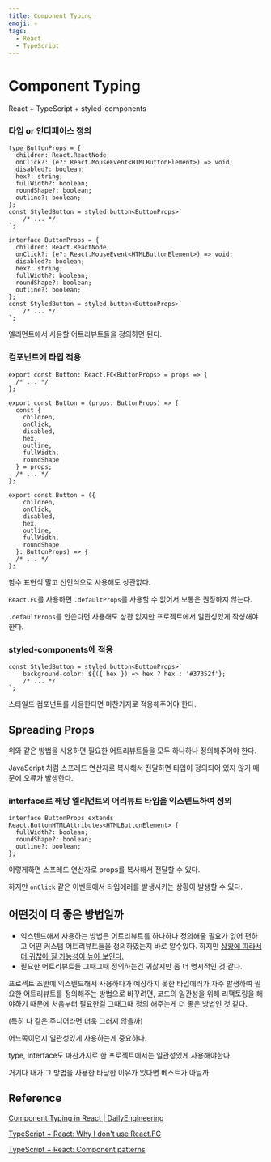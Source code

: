 ```yaml
---
title: Component Typing
emoji: ⚛︎
tags:
  - React
  - TypeScript
---
```


# Component Typing

React + TypeScript + styled-components



### 타입 or 인터페이스 정의

```tsx
type ButtonProps = {
  children: React.ReactNode;
  onClick?: (e?: React.MouseEvent<HTMLButtonElement>) => void;
  disabled?: boolean;
  hex?: string;
  fullWidth?: boolean;
  roundShape?: boolean;
  outline?: boolean;
};
const StyledButton = styled.button<ButtonProps>`
	/* ... */
`;
```

```tsx
interface ButtonProps = {
  children: React.ReactNode;
  onClick?: (e?: React.MouseEvent<HTMLButtonElement>) => void;
  disabled?: boolean;
  hex?: string;
  fullWidth?: boolean;
  roundShape?: boolean;
  outline?: boolean;
};
const StyledButton = styled.button<ButtonProps>`
	/* ... */
`;
```

엘리먼트에서 사용할 어트리뷰트들을 정의하면 된다.



### 컴포넌트에 타입 적용

```tsx
export const Button: React.FC<ButtonProps> = props => {
  /* ... */
};
```

```tsx
export const Button = (props: ButtonProps) => {
  const {
    children,
    onClick,
    disabled,
    hex,
    outline,
    fullWidth,
    roundShape
  } = props;
  /* ... */
};
```

```tsx
export const Button = ({
  	children,
    onClick,
    disabled,
    hex,
    outline,
    fullWidth,
    roundShape
  }: ButtonProps) => {
  /* ... */
};
```

함수 표현식 말고 선언식으로 사용해도 상관없다.

`React.FC`를 사용하면 `.defaultProps`를 사용할 수 없어서 보통은 권장하지 않는다.

 `.defaultProps`를 안쓴다면 사용해도 상관 없지만 프로젝트에서 일관성있게 작성해야한다.



### styled-components에 적용

```tsx
const StyledButton = styled.button<ButtonProps>`
	background-color: ${({ hex }) => hex ? hex : '#37352f'};
	/* ... */
`;
```

스타일드 컴포넌트를 사용한다면 마찬가지로 적용해주어야 한다.



## Spreading Props

위와 같은 방법을 사용하면 필요한 어트리뷰트들을 모두 하나하나 정의해주어야 한다.

JavaScript 처럼 스프레드 연산자로 복사해서 전달하면 타입이 정의되어 있지 않기 때문에 오류가 발생한다.



### interface로 해당 엘리먼트의 어리뷰트 타입을 익스텐드하여 정의

```tsx
interface ButtonProps extends React.ButtonHTMLAttributes<HTMLButtonElement> {
  fullWidth?: boolean;
  roundShape?: boolean;
  outline?: boolean;
};
```

이렇게하면 스프레드 연산자로 props를 복사해서 전달할 수 있다.

하지만 `onClick` 같은 이벤트에서 타입에러를 발생시키는 상황이 발생할 수 있다.



## 어떤것이 더 좋은 방법일까

- 익스텐드해서 사용하는 방법은 어트리뷰트를 하나하나 정의해줄 필요가 없어 편하고 어떤 커스텀 어트리뷰트들을 정의하였는지 바로 알수있다. 하지만 [상황에 따라서 더 귀찮아 질 가능성이 높아 보인다.](https://hyunseob.github.io/2018/07/15/component-typing-in-react/#Omit으로-이벤트-핸들러-다시-정의하기)
- 필요한 어트리뷰트들 그때그때 정의하는건 귀찮지만 좀 더 명시적인 것 같다.



프로젝트 초반에 익스텐드해서 사용하다가 예상하지 못한 타입에러가 자주 발생하여 필요한 어트리뷰트를 정의해주는 방법으로 바꾸려면, 코드의 일관성을 위해 리팩토링을 해야하기 때문에 처음부터 필요한걸 그때그때 정의 해주는게 더 좋은 방법인 것 같다.

(특히 나 같은 주니어라면 더욱 그러지 않을까)



어느쪽이던지 일관성있게 사용하는게 중요하다. 

type, interface도 마찬가지로 한 프로젝트에서는 일관성있게 사용해야한다.

거기다 내가 그 방법을 사용한 타당한 이유가 있다면 베스트가 아닐까



## Reference

[Component Typing in React | DailyEngineering](https://hyunseob.github.io/2018/07/15/component-typing-in-react/)

[TypeScript + React: Why I don't use React.FC](https://fettblog.eu/typescript-react-why-i-dont-use-react-fc/)

[TypeScript + React: Component patterns](https://fettblog.eu/typescript-react-component-patterns/#basic-function-components)
